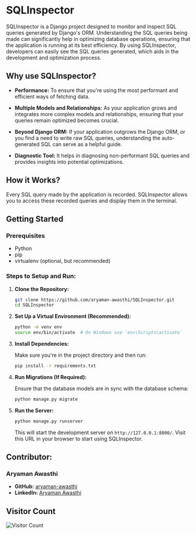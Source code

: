 # SQLInspector

SQLInspector is a Django project designed to monitor and inspect SQL queries generated by Django's ORM. Understanding the SQL queries being made can significantly help in optimizing database operations, ensuring that the application is running at its best efficiency. By using SQLInspector, developers can easily see the SQL queries generated, which aids in the development and optimization process.

## Why use SQLInspector?

- **Performance:** To ensure that you're using the most performant and efficient ways of fetching data.
  
- **Multiple Models and Relationships:** As your application grows and integrates more complex models and relationships, ensuring that your queries remain optimized becomes crucial.
  
- **Beyond Django ORM:** If your application outgrows the Django ORM, or you find a need to write raw SQL queries, understanding the auto-generated SQL can serve as a helpful guide.
  
- **Diagnostic Tool:** It helps in diagnosing non-performant SQL queries and provides insights into potential optimizations.

## How it Works?

Every SQL query made by the application is recorded. SQLInspector allows you to access these recorded queries and display them in the terminal.

## Getting Started

### Prerequisites

- Python
- pip
- virtualenv (optional, but recommended)

### Steps to Setup and Run:

1. **Clone the Repository:**

    ```bash
    git clone https://github.com/aryaman-awasthi/SQLInspector.git
    cd SQLInspector
    ```

2. **Set Up a Virtual Environment (Recommended):**

    ```bash
    python -m venv env
    source env/bin/activate  # On Windows use `env\Scripts\activate`
    ```

3. **Install Dependencies:**

    Make sure you're in the project directory and then run:

    ```bash
    pip install -r requirements.txt
    ```

4. **Run Migrations (If Required):**

    Ensure that the database models are in sync with the database schema:

    ```bash
    python manage.py migrate
    ```

5. **Run the Server:**

    ```bash
    python manage.py runserver
    ```

    This will start the development server on `http://127.0.0.1:8000/`. Visit this URL in your browser to start using SQLInspector.

<!-- ## Usage:

1. Ensure your application is using SQLInspector's tools to record queries.

2. Perform some operations in your application to generate SQL queries.

3. Access the terminal or the provided interface to view the generated SQL queries. -->

## Contributor:

### Aryaman Awasthi

- **GitHub:** [aryaman-awasthi](https://github.com/aryaman-awasthi)
- **LinkedIn:** [Aryaman Awasthi](https://www.linkedin.com/in/aryaman-awasthi/)

## Visitor Count

![Visitor Count](https://visitor-badge.glitch.me/badge?page_id=aryaman-awasthi/SQLInspector#sqlinspector)
